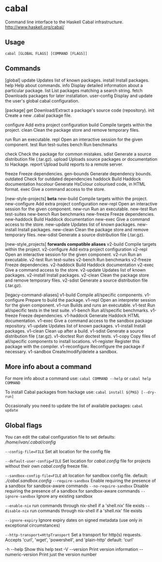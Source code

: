 # cabal

Command line interface to the Haskell Cabal infrastructure.
http://www.haskell.org/cabal/

## Usage

`cabal [GLOBAL FLAGS] [COMMAND [FLAGS]]`


## Commands

[global]
update            Updates list of known packages.
install           Install packages.
help              Help about commands.
info              Display detailed information about a particular package.
list              List packages matching a search string.
fetch             Downloads packages for later installation.
user-config       Display and update the user's global cabal configuration.

[package]
get               Download/Extract a package's source code (repository).
init              Create a new .cabal package file.

configure         Add extra project configuration
build             Compile targets within the project.
clean             Clean the package store and remove temporary files.

run               Run an executable.
repl              Open an interactive session for the given component.
test              Run test-suites
bench             Run benchmarks

check             Check the package for common mistakes.
sdist             Generate a source distribution file (.tar.gz).
upload            Uploads source packages or documentation to Hackage.
report            Upload build reports to a remote server.

freeze            Freeze dependencies.
gen-bounds        Generate dependency bounds.
outdated          Check for outdated dependencies
haddock           Build Haddock documentation
hscolour          Generate HsColour colourised code, in HTML format.
exec              Give a command access to the store.


[new-style-projects] **beta**
new-build         Compile targets within the project.
new-configure     Add extra project configuration
new-repl          Open an interactive session for the given component.
new-run           Run an executable.
new-test          Run test-suites
new-bench         Run benchmarks
new-freeze        Freeze dependencies.
new-haddock       Build Haddock documentation
new-exec          Give a command access to the store.
new-update        Updates list of known packages.
new-install       Install packages.
new-clean         Clean the package store and remove temporary files.
new-sdist         Generate a source distribution file (.tar.gz).


[new-style_projects] **forwards compatible aliases**
v2-build          Compile targets within the project.
v2-configure      Add extra project configuration
v2-repl           Open an interactive session for the given component.
v2-run            Run an executable.
v2-test           Run test-suites
v2-bench          Run benchmarks
v2-freeze         Freeze dependencies.
v2-haddock        Build Haddock documentation
v2-exec           Give a command access to the store.
v2-update         Updates list of known packages.
v2-install        Install packages.
v2-clean          Clean the package store and remove temporary files.
v2-sdist          Generate a source distribution file (.tar.gz).

[legacy-command-aliases]
v1-build          Compile all/specific components.
v1-configure      Prepare to build the package.
v1-repl           Open an interpreter session for the given component.
v1-run            Builds and runs an executable.
v1-test           Run all/specific tests in the test suite.
v1-bench          Run all/specific benchmarks.
v1-freeze         Freeze dependencies.
v1-haddock        Generate Haddock HTML documentation.
v1-exec           Give a command access to the sandbox package repository.
v1-update         Updates list of known packages.
v1-install        Install packages.
v1-clean          Clean up after a build.
v1-sdist          Generate a source distribution file (.tar.gz).
v1-doctest        Run doctest tests.
v1-copy           Copy files of all/specific components to install locations.
v1-register       Register this package with the compiler.
v1-reconfigure    Reconfigure the package if necessary.
v1-sandbox        Create/modify/delete a sandbox.


## More info about a command

For more info about a command use:
`cabal COMMAND --help`
or
`cabal help COMMAND`

To install Cabal packages from hackage use:
`cabal install ${PKG} [--dry-run]`

Occasionally you need to update the list of available packages:
`cabal update`



## Global flags

You can edit the cabal configuration file to set defaults:
*/home/ivan/.cabal/config*

`--config-file=FILE`
Set alt location for the config file

`--default-user-config=FILE`
Set location for *cabal.config* file for projects
without their own *cabal.config* freeze file.

`--sandbox-config-file=FILE`
alt location for sandbox config file. default: *./cabal.sandbox.config*
`--require-sandbox`
Enable requiring the presence of a sandbox for sandbox-aware commands
`--no-require-sandbox`
Disable requiring the presence of a sandbox for sandbox-aware commands
`--ignore-sandbox`
Ignore any existing sandbox

`--enable-nix`
run commands through nix-shell if a 'shell.nix' file exists
`--disable-nix`
run commands through nix-shell if a 'shell.nix' file exists

`--ignore-expiry`
Ignore expiry dates on signed metadata
(use only in exceptional circumstances)

`--http-transport=HttpTransport`
Set a transport for http(s) requests.
Accepts 'curl', 'wget', 'powershell', and 'plain-http'
default: 'curl'


-h --help              Show this help text
-V --version           Print version information
   --numeric-version   Print just the version number
